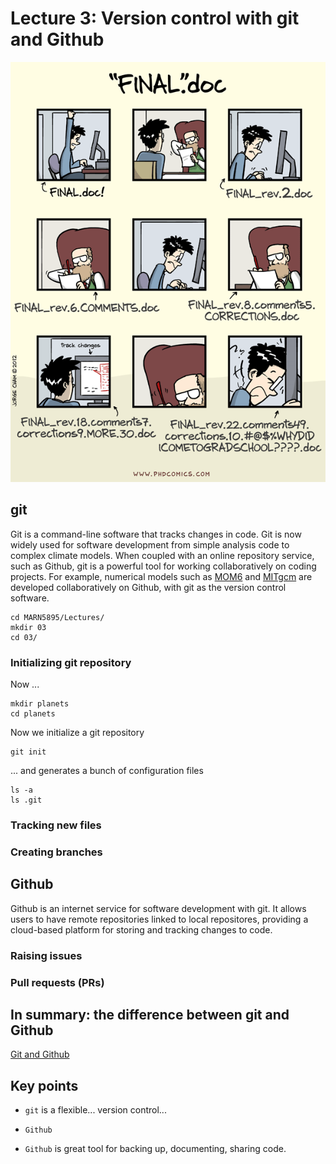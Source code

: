 # Lecture 3: Version control with git and Github

![](img/Finaldoc.png)


## git

Git is a command-line software that tracks changes in code. Git is now widely used for software development from simple analysis code to complex climate models. When coupled with an online repository service, such as Github, git is a powerful tool for working collaboratively on coding projects. For example, numerical models such as [MOM6](https://github.com/NOAA-GFDL/MOM6) and [MITgcm](https://github.com/MITgcm/MITgcm) are developed collaboratively on Github, with git as the version control software.



    cd MARN5895/Lectures/
    mkdir 03
    cd 03/

### Initializing git repository

Now ...

    mkdir planets
    cd planets

Now we initialize a git repository

    git init

... and generates a bunch of configuration files

    ls -a
    ls .git

### Tracking new files

### Creating branches



## Github
Github is an internet service for software development with git. It allows users to have remote repositories linked to local repositores, providing a cloud-based platform for storing and tracking changes to code.

### Raising issues

### Pull requests (PRs)


## In summary: the difference between git and Github

[Git and Github](https://www.youtube.com/watch?v=21Gl97tkbHU "link title")




## Key points 

- `git` is a flexible... version control...

- `Github`

- `Github` is great tool for backing up, documenting, sharing code.